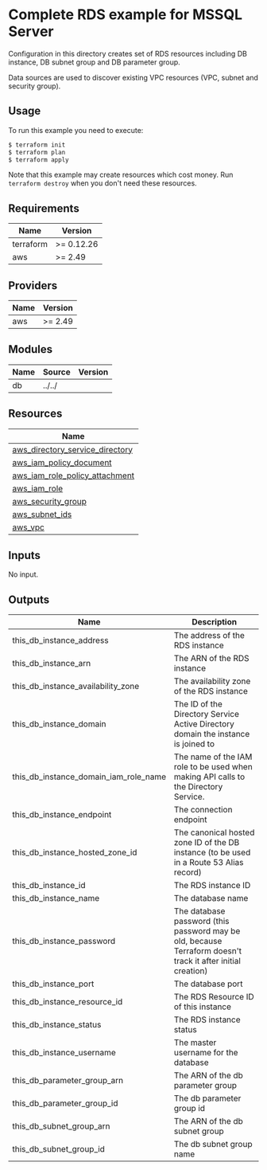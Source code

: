# Complete RDS example for MSSQL Server

Configuration in this directory creates set of RDS resources including DB instance, DB subnet group and DB parameter group.

Data sources are used to discover existing VPC resources (VPC, subnet and security group).

## Usage

To run this example you need to execute:

```bash
$ terraform init
$ terraform plan
$ terraform apply
```

Note that this example may create resources which cost money. Run `terraform destroy` when you don't need these resources.

<!-- BEGINNING OF PRE-COMMIT-TERRAFORM DOCS HOOK -->
## Requirements

| Name | Version |
|------|---------|
| terraform | >= 0.12.26 |
| aws | >= 2.49 |

## Providers

| Name | Version |
|------|---------|
| aws | >= 2.49 |

## Modules

| Name | Source | Version |
|------|--------|---------|
| db | ../../ |  |

## Resources

| Name |
|------|
| [aws_directory_service_directory](https://registry.terraform.io/providers/hashicorp/aws/2.49/docs/resources/directory_service_directory) |
| [aws_iam_policy_document](https://registry.terraform.io/providers/hashicorp/aws/2.49/docs/data-sources/iam_policy_document) |
| [aws_iam_role_policy_attachment](https://registry.terraform.io/providers/hashicorp/aws/2.49/docs/resources/iam_role_policy_attachment) |
| [aws_iam_role](https://registry.terraform.io/providers/hashicorp/aws/2.49/docs/resources/iam_role) |
| [aws_security_group](https://registry.terraform.io/providers/hashicorp/aws/2.49/docs/data-sources/security_group) |
| [aws_subnet_ids](https://registry.terraform.io/providers/hashicorp/aws/2.49/docs/data-sources/subnet_ids) |
| [aws_vpc](https://registry.terraform.io/providers/hashicorp/aws/2.49/docs/data-sources/vpc) |

## Inputs

No input.

## Outputs

| Name | Description |
|------|-------------|
| this\_db\_instance\_address | The address of the RDS instance |
| this\_db\_instance\_arn | The ARN of the RDS instance |
| this\_db\_instance\_availability\_zone | The availability zone of the RDS instance |
| this\_db\_instance\_domain | The ID of the Directory Service Active Directory domain the instance is joined to |
| this\_db\_instance\_domain\_iam\_role\_name | The name of the IAM role to be used when making API calls to the Directory Service. |
| this\_db\_instance\_endpoint | The connection endpoint |
| this\_db\_instance\_hosted\_zone\_id | The canonical hosted zone ID of the DB instance (to be used in a Route 53 Alias record) |
| this\_db\_instance\_id | The RDS instance ID |
| this\_db\_instance\_name | The database name |
| this\_db\_instance\_password | The database password (this password may be old, because Terraform doesn't track it after initial creation) |
| this\_db\_instance\_port | The database port |
| this\_db\_instance\_resource\_id | The RDS Resource ID of this instance |
| this\_db\_instance\_status | The RDS instance status |
| this\_db\_instance\_username | The master username for the database |
| this\_db\_parameter\_group\_arn | The ARN of the db parameter group |
| this\_db\_parameter\_group\_id | The db parameter group id |
| this\_db\_subnet\_group\_arn | The ARN of the db subnet group |
| this\_db\_subnet\_group\_id | The db subnet group name |
<!-- END OF PRE-COMMIT-TERRAFORM DOCS HOOK -->
